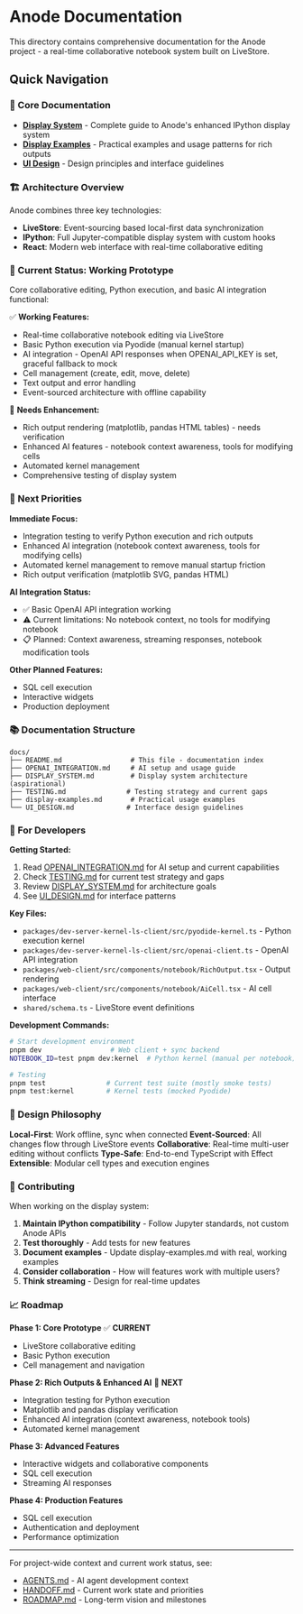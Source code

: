 # Anode Documentation

This directory contains comprehensive documentation for the Anode project - a real-time collaborative notebook system built on LiveStore.

## Quick Navigation

### 📖 Core Documentation
- **[Display System](./DISPLAY_SYSTEM.md)** - Complete guide to Anode's enhanced IPython display system
- **[Display Examples](./display-examples.md)** - Practical examples and usage patterns for rich outputs
- **[UI Design](./UI_DESIGN.md)** - Design principles and interface guidelines

### 🏗️ Architecture Overview

Anode combines three key technologies:
- **LiveStore**: Event-sourcing based local-first data synchronization
- **IPython**: Full Jupyter-compatible display system with custom hooks
- **React**: Modern web interface with real-time collaborative editing

### 🚀 Current Status: Working Prototype

Core collaborative editing, Python execution, and basic AI integration functional:

✅ **Working Features:**
- Real-time collaborative notebook editing via LiveStore
- Basic Python execution via Pyodide (manual kernel startup)
- AI integration - OpenAI API responses when OPENAI_API_KEY is set, graceful fallback to mock
- Cell management (create, edit, move, delete)
- Text output and error handling
- Event-sourced architecture with offline capability

🚧 **Needs Enhancement:**
- Rich output rendering (matplotlib, pandas HTML tables) - needs verification
- Enhanced AI features - notebook context awareness, tools for modifying cells
- Automated kernel management
- Comprehensive testing of display system

### 🎯 Next Priorities

**Immediate Focus:**
- Integration testing to verify Python execution and rich outputs
- Enhanced AI integration (notebook context awareness, tools for modifying cells)
- Automated kernel management to remove manual startup friction
- Rich output verification (matplotlib SVG, pandas HTML)

**AI Integration Status:**
- ✅ Basic OpenAI API integration working
- ⚠️ Current limitations: No notebook context, no tools for modifying notebook
- 📋 Planned: Context awareness, streaming responses, notebook modification tools

**Other Planned Features:**
- SQL cell execution
- Interactive widgets
- Production deployment

### 📚 Documentation Structure

```
docs/
├── README.md                 # This file - documentation index
├── OPENAI_INTEGRATION.md     # AI setup and usage guide
├── DISPLAY_SYSTEM.md         # Display system architecture (aspirational)
├── TESTING.md               # Testing strategy and current gaps
├── display-examples.md       # Practical usage examples
└── UI_DESIGN.md             # Interface design guidelines
```

### 🔧 For Developers

**Getting Started:**
1. Read [OPENAI_INTEGRATION.md](./OPENAI_INTEGRATION.md) for AI setup and current capabilities
2. Check [TESTING.md](./TESTING.md) for current test strategy and gaps
3. Review [DISPLAY_SYSTEM.md](./DISPLAY_SYSTEM.md) for architecture goals
4. See [UI_DESIGN.md](./UI_DESIGN.md) for interface patterns

**Key Files:**
- `packages/dev-server-kernel-ls-client/src/pyodide-kernel.ts` - Python execution kernel
- `packages/dev-server-kernel-ls-client/src/openai-client.ts` - OpenAI API integration
- `packages/web-client/src/components/notebook/RichOutput.tsx` - Output rendering
- `packages/web-client/src/components/notebook/AiCell.tsx` - AI cell interface
- `shared/schema.ts` - LiveStore event definitions

**Development Commands:**
```bash
# Start development environment
pnpm dev                 # Web client + sync backend
NOTEBOOK_ID=test pnpm dev:kernel  # Python kernel (manual per notebook)

# Testing
pnpm test               # Current test suite (mostly smoke tests)
pnpm test:kernel        # Kernel tests (mocked Pyodide)
```

### 🧠 Design Philosophy

**Local-First**: Work offline, sync when connected
**Event-Sourced**: All changes flow through LiveStore events
**Collaborative**: Real-time multi-user editing without conflicts
**Type-Safe**: End-to-end TypeScript with Effect
**Extensible**: Modular cell types and execution engines

### 🤝 Contributing

When working on the display system:
1. **Maintain IPython compatibility** - Follow Jupyter standards, not custom Anode APIs
2. **Test thoroughly** - Add tests for new features
3. **Document examples** - Update display-examples.md with real, working examples
4. **Consider collaboration** - How will features work with multiple users?
5. **Think streaming** - Design for real-time updates

### 📈 Roadmap

**Phase 1: Core Prototype** ✅ **CURRENT**
- LiveStore collaborative editing
- Basic Python execution
- Cell management and navigation

**Phase 2: Rich Outputs & Enhanced AI** 🎯 **NEXT**
- Integration testing for Python execution
- Matplotlib and pandas display verification
- Enhanced AI integration (context awareness, notebook tools)
- Automated kernel management

**Phase 3: Advanced Features**
- Interactive widgets and collaborative components
- SQL cell execution
- Streaming AI responses

**Phase 4: Production Features**
- SQL cell execution
- Authentication and deployment
- Performance optimization

---

For project-wide context and current work status, see:
- [AGENTS.md](../AGENTS.md) - AI agent development context
- [HANDOFF.md](../HANDOFF.md) - Current work state and priorities
- [ROADMAP.md](../ROADMAP.md) - Long-term vision and milestones